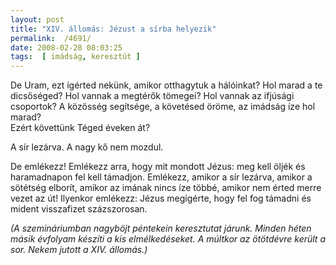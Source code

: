 ```yaml
---
layout: post
title: "XIV. állomás: Jézust a sírba helyezik"
permalink:  /4691/ 
date: 2008-02-28 08:03:25
tags:  [ imádság, keresztút ] 
---
```

De Uram, ezt ígérted nekünk, amikor otthagytuk a hálóinkat? Hol marad a te dicsőséged? Hol vannak a megtérők tömegei? Hol vannak az ifjúsági csoportok? A közösség segítsége, a követésed öröme, az imádság íze hol marad?  
Ezért követtünk Téged éveken át?  


<!--break-->  
A sír lezárva. A nagy kő nem mozdul.

De emlékezz! Emlékezz arra, hogy mit mondott Jézus: meg kell öljék és haramadnapon fel kell támadjon. Emlékezz, amikor a sír lezárva, amikor a sötétség elborít, amikor az imának nincs íze többé, amikor nem érted merre vezet az út! Ilyenkor emlékezz: Jézus megígérte, hogy fel fog támadni és mident visszafizet százszorosan.


 *(A szemináriumban nagyböjt péntekein keresztutat járunk. Minden héten másik évfolyam készíti a kis elmélkedéseket. A múltkor az ötötdévre került a sor. Nekem jutott a XIV. állomás.)* 